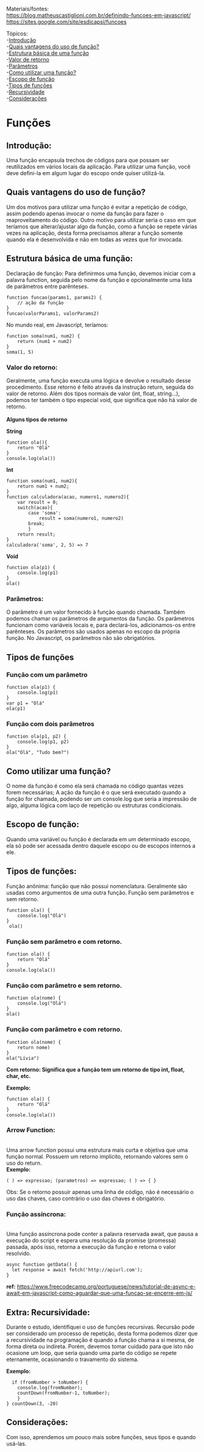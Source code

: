 Materiais/fontes:<br>
https://blog.matheuscastiglioni.com.br/definindo-funcoes-em-javascript/ <br>https://sites.google.com/site/esdicapsi/funcoes 



Tópicos:<br>
-[Introdução](https://github.com/Lseferin/artigos/blob/main/Artigo1.md#introdu%C3%A7%C3%A3o)<br>
-[Quais vantagens do uso de função?](https://github.com/Lseferin/artigos/blob/main/Artigo1.md#quais-vantagens-do-uso-de-fun%C3%A7%C3%A3o)<br>
-[Estrutura básica de uma função](https://github.com/Lseferin/artigos/blob/main/Artigo1.md#estrutura-b%C3%A1sica-de-uma-fun%C3%A7%C3%A3o)<br>
-[Valor de retorno](https://github.com/Lseferin/artigos/blob/main/Artigo1.md#valor-do-retorno)<br>
-[Parâmetros](https://github.com/Lseferin/artigos/blob/main/Artigo1.md#par%C3%A2metros)<br>
-[Como utilizar uma função?](https://github.com/Lseferin/artigos/blob/main/Artigo1.md#-como-utilizar-uma-fun%C3%A7%C3%A3o)<br>
-[Escopo de função](https://github.com/Lseferin/artigos/blob/main/Artigo1.md#-escopo-de-fun%C3%A7%C3%A3o)<br>
-[Tipos de funções](https://github.com/Lseferin/artigos/blob/main/Artigo1.md#tipos-de-fun%C3%A7%C3%B5es)<br>
-[Recursividade](https://github.com/Lseferin/artigos/blob/main/Artigo1.md#extra-recursividade-)<br>
-[Considerações](https://github.com/Lseferin/artigos/blob/main/Artigo1.md#extra-recursividade-)<br>


<h1>Funções</h1>

<h2>Introdução:</h2>
Uma função encapsula trechos de códigos para que possam ser reutilizados em vários locais da aplicação. Para utilizar uma função, você deve defini-la em algum lugar do escopo onde quiser utilizá-la.


<h2>Quais vantagens do uso de função?</h2>
Um dos motivos para utilizar uma função é evitar a repetição de código, assim podendo apenas invocar o nome da função para fazer o reaproveitamento do código.
Outro motivo para utilizar seria o caso em que teríamos que alterar/ajustar algo da função, como a função se repete várias vezes na aplicação, desta forma precisamos alterar a função somente quando ela é desenvolvida e não em todas as vezes que for invocada. 

<h2>Estrutura básica de uma função:</h2>

Declaração de função: Para definirmos uma função, devemos iniciar com a palavra function, seguida pelo nome da função e opcionalmente uma lista de parâmetros entre parênteses. 

```
function funcao(params1, params2) {
	// ação da função
}
funcao(valorParams1, valorParams2)
```


No mundo real, em Javascript, teríamos:<br>
```
function soma(num1, num2) { 
	return (num1 + num2)
}
soma(1, 5) 
```


<h3>Valor do retorno:</h3>
Geralmente, uma função executa uma lógica e devolve o resultado desse procedimento. Esse retorno é feito através da instrução return, seguida do valor de retorno. 
Além dos tipos normais de valor (int, float, string…), podemos ter também o tipo especial void, que significa que não há valor de retorno. 
<br>
<br>
<strong>Alguns tipos de retorno</strong> 

<strong>String</strong><br>
```
function ola(){
	return "Olá"
}
console.log(ola())
```


<strong>Int</strong> 

```
function soma(num1, num2){
	return num1 + num2;
}
function calculadora(acao, numero1, numero2){
	var result = 0;
	switch(acao){
		case 'soma':
			result = soma(numero1, numero2)
		break;
		}
	return result;
}
calculadora('soma', 2, 5) => 7
```

<strong>Void</strong>

```
function ola(p1) {
	console.log(p1)
}
ola()
```


<h3>Parâmetros:</h3> 
O parâmetro é um valor fornecido à função quando chamada. Também podemos chamar os parâmetros de argumentos da função. 
Os parâmetros funcionam como variáveis locais e, para declará-los, adicionamos-os entre parênteses. 
Os parâmetros são usados apenas no escopo da própria função.  
No Javascript, os parâmetros não são obrigatórios. 

<h2>Tipos de funções</h2>
<h3> Função com um parâmetro</h3> 

```
function ola(p1) {
	console.log(p1)
}
var p1 = "Olá"
ola(p1)
```

<h3> Função com dois parâmetros</h3> 

```
function ola(p1, p2) {
	console.log(p1, p2)
}
ola("Olá", "Tudo bem?")
```


<h2> Como utilizar uma função?</h2> 


O nome da função é como ela será chamada no código quantas vezes forem necessárias;
A ação da função é o que será executado quando a função for chamada, podendo ser um console.log que seria a impressão de algo, alguma lógica com laço de repetição ou estruturas condicionais. 

<h2> Escopo de função:</h2> 
Quando uma variável ou função é declarada em um determinado escopo, ela só pode ser acessada dentro daquele escopo ou de escopos internos a ele.


<h2> Tipos de funções:</h2> 

Função anônima: função que não possui nomenclatura. Geralmente são usadas como argumentos de uma outra função.
Função sem parâmetros e sem retorno.

```
function ola() {
	console.log("Olá")
}
 ola()
 ```


<h3> Função sem parâmetro e com retorno.</h3>

```
function ola() {
	return "Olá"
}
console.log(ola())
```


<h3>Função com parâmetro e sem retorno.</h3>


```
function ola(nome) {
	console.log("Olá")
}
ola()
```


<h3>Função com parâmetro e com retorno. </h3>

```
function ola(nome) {
	return nome)
}
ola("Lívia")
```



<strong>Com retorno: Significa que a função tem um retorno de tipo int, float, char, etc.</strong>

<strong>Exemplo:</strong><br>

```
function ola() {
	return "Olá"
} 
console.log(ola())
```


<h3>Arrow Function:</h3> <br>Uma arrow function possui uma estrutura mais curta e objetiva que uma função normal. Possuem um retorno implícito, retornando valores sem o uso do return. <br>
<strong>Exemplo:</strong><br> 

```( ) => expressao; (parametros) => expressao; ( ) => { } ```

Obs: Se o retorno possuir apenas uma linha de código, não é necessário o uso das chaves, caso contrário o uso das chaves é obrigatório. 

<h3>Função assíncrona:</h3><br> Uma função assíncrona pode conter a palavra reservada await, que pausa a execução do script e espera uma resolução da promise (promessa) passada, após isso, retorna a execução da função e retorna o valor resolvido. 


```
async function getData() {
  let response = await fetch('http://apiurl.com');
}
```

<strong>ref:</strong> https://www.freecodecamp.org/portuguese/news/tutorial-de-async-e-await-em-javascript-como-aguardar-que-uma-funcao-se-encerre-em-js/


<h2>Extra: Recursividade: </h2>
Durante o estudo, identifiquei o uso de funções recursivas. Recursão pode ser considerado um processo de repetição, desta forma podemos dizer que a recursividade na programação é quando a função chama a si mesma, de forma direta ou indireta. Porém, devemos tomar cuidado para que isto não ocasione um loop, que seria quando uma parte do código se repete eternamente, ocasionando o travamento do sistema.
 
<strong>Exemplo:</strong>

```function countDown(fromNumber, toNumber) {
  if (fromNumber > toNumber) {
	console.log(fromNumber);
	countDown(fromNumber-1, toNumber);
	}
} countDown(3, -20)
```


<h2>Considerações:</h2>
 Com isso, aprendemos um pouco mais sobre funções, seus tipos e quando usá-las. 




